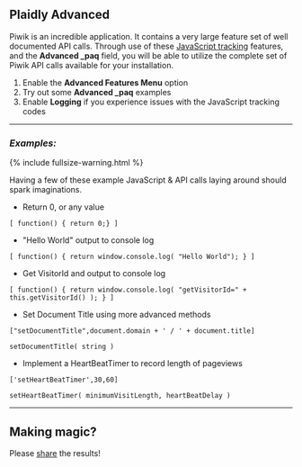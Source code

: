 ## Plaidly Advanced
Piwik is an incredible application. It contains a very large feature set of well documented API calls.
Through use of these [JavaScript tracking](http://piwik.org/docs/javascript-tracking/) features, and the **Advanced \_paq** field, you will be able to utilize the complete set of Piwik API calls available for your installation.

1. Enable the **Advanced Features Menu** option
2. Try out some **Advanced \_paq** examples
3. Enable __Logging__ if you experience issues with the JavaScript tracking codes


<hr/>


### *Examples:*
{% include fullsize-warning.html %}

Having a few of these example JavaScript &amp; API calls laying around should spark imaginations.

* Return 0, or any value

`[ function() { return 0;} ]`

* "Hello World" output to console log

`[ function() { return window.console.log( "Hello World"); } ]`

* Get VisitorId and output to console log

`[ function() { return window.console.log( "getVisitorId=" + this.getVisitorId() ); } ]`

* Set Document Title using more advanced methods

`["setDocumentTitle",document.domain + ' / ' + document.title]`

`setDocumentTitle( string )`

* Implement a HeartBeatTimer to record length of pageviews

`['setHeartBeatTimer',30,60]`

`setHeartBeatTimer( minimumVisitLength, heartBeatDelay )`


<hr/>


## Making magic?
Please [share](/CONTRIBUTING.html) the results!


